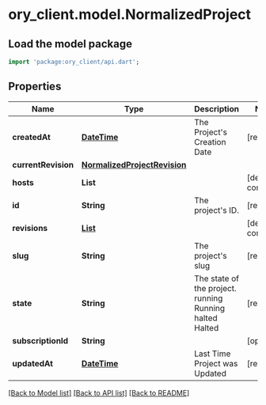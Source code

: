 # ory_client.model.NormalizedProject

## Load the model package
```dart
import 'package:ory_client/api.dart';
```

## Properties
Name | Type | Description | Notes
------------ | ------------- | ------------- | -------------
**createdAt** | [**DateTime**](DateTime.md) | The Project's Creation Date | [readonly] 
**currentRevision** | [**NormalizedProjectRevision**](NormalizedProjectRevision.md) |  | 
**hosts** | **List<String>** |  | [default to const []]
**id** | **String** | The project's ID. | [readonly] 
**revisions** | [**List<NormalizedProjectRevision>**](NormalizedProjectRevision.md) |  | [default to const []]
**slug** | **String** | The project's slug | [readonly] 
**state** | **String** | The state of the project. running Running halted Halted | [readonly] 
**subscriptionId** | **String** |  | [optional] 
**updatedAt** | [**DateTime**](DateTime.md) | Last Time Project was Updated | [readonly] 

[[Back to Model list]](../README.md#documentation-for-models) [[Back to API list]](../README.md#documentation-for-api-endpoints) [[Back to README]](../README.md)


